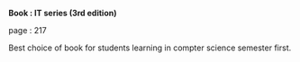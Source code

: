 
**Book : IT series (3rd edition)**

page : 217

Best choice of book  for students learning in compter science semester first.
